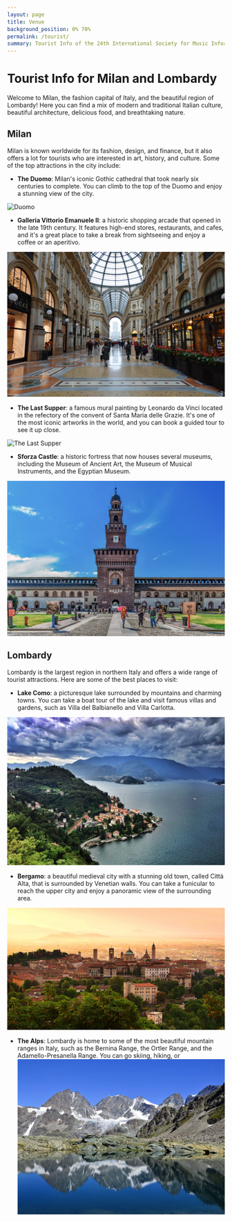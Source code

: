 ```yaml
---
layout: page
title: Venue
background_position: 0% 70%
permalink: /tourist/
summary: Tourist Info of the 24th International Society for Music Information Retrieval Conference
---
```


# Tourist Info for Milan and Lombardy

Welcome to Milan, the fashion capital of Italy, and the beautiful region of Lombardy! Here you can find a mix of modern and traditional Italian culture, beautiful architecture, delicious food, and breathtaking nature. 

## Milan 

Milan is known worldwide for its fashion, design, and finance, but it also offers a lot for tourists who are interested in art, history, and culture. Some of the top attractions in the city include: 

- **The Duomo**: Milan's iconic Gothic cathedral that took nearly six centuries to complete. You can climb to the top of the Duomo and enjoy a stunning view of the city. 

![Duomo](assets/img/duomo.jpeg)

- **Galleria Vittorio Emanuele II**: a historic shopping arcade that opened in the late 19th century. It features high-end stores, restaurants, and cafes, and it's a great place to take a break from sightseeing and enjoy a coffee or an aperitivo.

![Galleria Vittorio Emanuele II](assets/img/galleria.jpeg)

- **The Last Supper**: a famous mural painting by Leonardo da Vinci located in the refectory of the convent of Santa Maria delle Grazie. It's one of the most iconic artworks in the world, and you can book a guided tour to see it up close.

![The Last Supper](/assets/img/ultima_cena.jpeg)

- **Sforza Castle**: a historic fortress that now houses several museums, including the Museum of Ancient Art, the Museum of Musical Instruments, and the Egyptian Museum.

![Sforza Castle](assets/img/castellosforzesco.jpeg)

## Lombardy

Lombardy is the largest region in northern Italy and offers a wide range of tourist attractions. Here are some of the best places to visit: 

- **Lake Como**: a picturesque lake surrounded by mountains and charming towns. You can take a boat tour of the lake and visit famous villas and gardens, such as Villa del Balbianello and Villa Carlotta. 

![Lake Como](assets/img/como.jpeg)

- **Bergamo**: a beautiful medieval city with a stunning old town, called Città Alta, that is surrounded by Venetian walls. You can take a funicular to reach the upper city and enjoy a panoramic view of the surrounding area. 

![Bergamo](assets/img/bergamo.jpeg)

- **The Alps**: Lombardy is home to some of the most beautiful mountain ranges in Italy, such as the Bernina Range, the Ortler Range, and the Adamello-Presanella Range. You can go skiing, hiking, or
![Alps](assets/img/alpi.jpeg)
